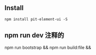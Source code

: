 ## Install
```shell
npm install pit-element-ui -S
```

## npm run dev 注释的
npm run bootstrap && npm run build:file && 
